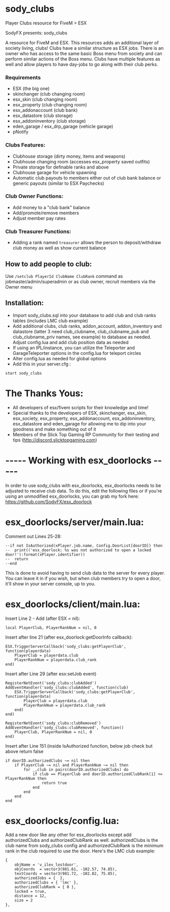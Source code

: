 # sody_clubs
Player Clubs resource for FiveM > ESX

SodyFX presents: sody_clubs

A resource for FiveM and ESX. This resources adds an additional layer of society living, clubs! Clubs have a similar structure as ESX jobs. There is an owner who has access to the same basic Boss menu from society and can perform similar actions of the Boss menu. Clubs have multiple features as well and allow players to have day-jobs to go along with their club perks.

### Requirements
* ESX (the big one)
* skinchanger (club changing room)
* esx_skin (club changing room)
* esx_property (club changing room)
* esx_addonaccount (club bank)
* esx_datastore (club storage)
* esx_addoninventory (club storage)
* eden_garage / esx_drp_garage (vehicle garage)
* pNotify

### Clubs Features:
- Clubhouse storage (dirty money, items and weapons)
- Clubhouse changing room (accesses esx_property saved outfits)
- Private storage for definable ranks and above
- Clubhouse garage for vehicle spawning
- Automatic club payouts to members either out of club bank balance or generic payouts (similar to ESX Paychecks)

### Club Owner Functions:
- Add money to a "club bank" balance
- Add/promote/remove members
- Adjust member pay rates
    
### Club Treasurer Functions:
- Adding a rank named `treasurer` allows the person to deposit/withdraw club money as well as show current balance

## How to add people to club:

Use `/setclub PlayerId ClubName ClubRank` command as jobmaster/admin/superadmin or as club owner, recruit members via the Owner menu

## Installation:
 
- Import sody_clubs.sql into your database to add club and club ranks tables (includes LMC club example)
- Add additional clubs, club ranks, addon_account, addon_inventory and datastore (latter 3 need club_clubname, club_clubname_pub and club_clubname_priv names, see example) to database as needed. Adjust config.lua and add club position data as needed
- If using an IPL/instance, you can utilize the Teleporter and GarageTeleporter options in the config.lua for teleport circles
- Alter config.lua as needed for global options
- Add this in your server.cfg :

```
start sody_clubs
```
    
# The Thanks Yous:
- All developers of esx/fivem scripts for their knowledge and time!
- Special thanks to the developers of ESX, skinchanger, esx_skin, esx_society, esx_property, esx_addonaccount, esx_addoninventory, esx_datastore and eden_garage for allowing me to dip into your goodness and make something out of it
- Members of the Slick Top Gaming RP Community for their testing and tips (http://discord.slicktopgaming.com)

# ----- Working with esx_doorlocks -----
In order to use sody_clubs with esx_doorlocks, esx_doorlocks needs to be adjusted to receive club data. To do this, edit the following files or if you're using an unmodified esx_doorlocks, you can grab my fork here: https://github.com/SodyFX/esx_doorlock

# esx_doorlocks/server/main.lua:
Comment out Lines 25-28:
```
--if not IsAuthorized(xPlayer.job.name, Config.DoorList[doorID]) then
--	print(('esx_doorlock: %s was not authorized to open a locked door!'):format(xPlayer.identifier))
--	return
--end
```

This is done to avoid having to send club data to the server for every player. You can leave it in if you wish, but when club members try to open a door, it'll show in your server console, up to you.

# esx_doorlocks/client/main.lua:
Insert Line 2 - Add (after ESX = nil):
```
local PlayerClub, PlayerRankNum = nil, 0
```

Insert after line 21 (after esx_doorlock:getDoorInfo callback):
```
ESX.TriggerServerCallback('sody_clubs:getPlayerClub', function(playerdata)
	PlayerClub = playerdata.club
	PlayerRankNum = playerdata.club_rank
end)
```

Insert after Line 29 (after esx:setJob event)
```
RegisterNetEvent('sody_clubs:clubAdded')
AddEventHandler('sody_clubs:clubAdded', function(club)
	ESX.TriggerServerCallback('sody_clubs:getPlayerClub', function(playerdata)
		PlayerClub = playerdata.club
		PlayerRankNum = playerdata.club_rank
	end)
end)

RegisterNetEvent('sody_clubs:clubRemoved')
AddEventHandler('sody_clubs:clubRemoved', function()
	PlayerClub, PlayerRankNum = nil, 0
end)
```

Insert after Line 151 (inside IsAuthorized function, below job check but above return false
```
if doorID.authorizedClubs ~= nil then
	if PlayerClub ~= nil and PlayerRankNum ~= nil then
		for _,club in pairs(doorID.authorizedClubs) do
			if club == PlayerClub and doorID.authorizedClubRank[1] <= PlayerRankNum then
				return true
			end
		end
	end
end
```

# esx_doorlocks/config.lua:
Add a new door like any other for esx_doorlocks except add authorizedClubs and authorizedClubRank as well. authorizedClubs is the club name from sody_clubs config and authorizedClubRank is the minimum rank in the club required to use the door. Here's the LMC club example:
```
{
	objName = 'v_ilev_lostdoor',
	objCoords  = vector3(981.61, -102.57, 74.85),
	textCoords = vector3(981.72, -102.82, 75.85),
	authorizedJobs = {  },
	authorizedClubs = { 'lmc' },
	authorizedClubRank = { 0 },
	locked = true,
	distance = 12,
	size = 2
},
```
